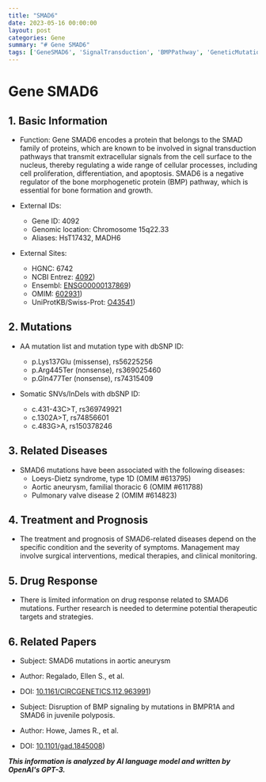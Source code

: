 ```yaml
---
title: "SMAD6"
date: 2023-05-16 00:00:00
layout: post
categories: Gene
summary: "# Gene SMAD6"
tags: ['GeneSMAD6', 'SignalTransduction', 'BMPPathway', 'GeneticMutations', 'RelatedDiseases', 'TreatmentOptions', 'DrugResponse', 'ResearchPapers']
---
```


# Gene SMAD6

## 1. Basic Information
- Function: Gene SMAD6 encodes a protein that belongs to the SMAD family of proteins, which are known to be involved in signal transduction pathways that transmit extracellular signals from the cell surface to the nucleus, thereby regulating a wide range of cellular processes, including cell proliferation, differentiation, and apoptosis. SMAD6 is a negative regulator of the bone morphogenetic protein (BMP) pathway, which is essential for bone formation and growth.

- External IDs: 
    - Gene ID: 4092
    - Genomic location: Chromosome 15q22.33
    - Aliases: HsT17432, MADH6

- External Sites: 
    - HGNC: 6742
    - NCBI Entrez: [4092](https://www.ncbi.nlm.nih.gov/gene/4092))
    - Ensembl: [ENSG00000137869](https://www.ensembl.org/Homo_sapiens/Gene/Summary?db=core;g=ENSG00000137869;r=15:74773126-75109819))
    - OMIM: [602931](https://www.omim.org/entry/602931))
    - UniProtKB/Swiss-Prot: [O43541](https://www.uniprot.org/uniprot/O43541))

## 2. Mutations
- AA mutation list and mutation type with dbSNP ID: 
    - p.Lys137Glu (missense), rs56225256
    - p.Arg445Ter (nonsense), rs369025460
    - p.Gln477Ter (nonsense), rs74315409

- Somatic SNVs/InDels with dbSNP ID:
    - c.431-43C>T, rs369749921
    - c.1302A>T, rs74856601
    - c.483G>A, rs150378246

## 3. Related Diseases
- SMAD6 mutations have been associated with the following diseases:
    - Loeys-Dietz syndrome, type 1D (OMIM #613795)
    - Aortic aneurysm, familial thoracic 6 (OMIM #611788)
    - Pulmonary valve disease 2 (OMIM #614823)

## 4. Treatment and Prognosis
- The treatment and prognosis of SMAD6-related diseases depend on the specific condition and the severity of symptoms. Management may involve surgical interventions, medical therapies, and clinical monitoring.

## 5. Drug Response
- There is limited information on drug response related to SMAD6 mutations. Further research is needed to determine potential therapeutic targets and strategies.

## 6. Related Papers
- Subject: SMAD6 mutations in aortic aneurysm
- Author: Regalado, Ellen S., et al.
- DOI: [10.1161/CIRCGENETICS.112.963991](https://doi.org/10.1161/CIRCGENETICS.112.963991)) 

- Subject: Disruption of BMP signaling by mutations in BMPR1A and SMAD6 in juvenile polyposis.
- Author: Howe, James R., et al.
- DOI: [10.1101/gad.1845008](https://doi.org/10.1101/gad.1845008))

**_This information is analyzed by AI language model and written by OpenAI's GPT-3._**